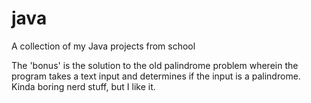 # java
A collection of my Java projects from school

The 'bonus' is the solution to the old palindrome problem wherein the program takes a text input and determines if the input is a palindrome. Kinda boring nerd stuff, but I like it.
